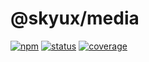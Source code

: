 # @skyux/media

[![npm](https://img.shields.io/npm/v/@skyux/media.svg)](https://www.npmjs.com/package/@skyux/media)
[![status](https://travis-ci.org/blackbaud/skyux-media.svg?branch=master)](https://travis-ci.org/blackbaud/skyux-media)
[![coverage](https://codecov.io/gh/blackbaud/skyux-indicators/branch/master/graphs/badge.svg?branch=master)](https://codecov.io/gh/blackbaud/skyux-media/branch/master)
